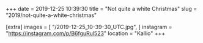 +++
date = 2019-12-25 10:39:30
title = "Not quite a white Christmas"
slug = "2019/not-quite-a-white-christmas"

[extra]
images = [
    "/2019-12-25_10-39-30_UTC.jpg",
]
instagram = "https://instagram.com/p/B6fguRul523"
location = "Kallio"
+++

